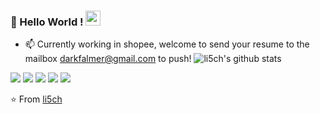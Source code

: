 ### 👋 Hello World !  <img src="https://github.com/TheDudeThatCode/TheDudeThatCode/blob/master/Assets/Earth.gif" width="24px">
- 📫 Currently working in shopee, welcome to send your resume to the mailbox darkfalmer@gmail.com to push!
![li5ch's github stats](https://github-readme-stats.vercel.app/api?username=li5ch&show_icons=true&hide_border=true)

![](https://github-profile-summary-cards.vercel.app/api/cards/profile-details?username=li5ch&theme=github)
![](https://github-profile-summary-cards.vercel.app/api/cards/repos-per-language?username=li5ch&theme=github)
![](https://github-profile-summary-cards.vercel.app/api/cards/most-commit-language?username=li5ch&theme=github)
![](https://github-profile-summary-cards.vercel.app/api/cards/stats?username=li5ch&theme=github)
![](https://github-profile-summary-cards.vercel.app/api/cards/productive-time?username=li5ch&theme=github)

⭐️ From [li5ch](https://github.com/li5ch)
